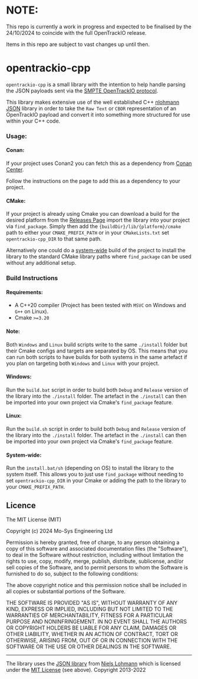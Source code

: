 # NOTE:
This repo is currently a work in progress and expected to be finalised by the 24/10/2024 to coincide with the full
OpenTrackIO release.

Items in this repo are subject to vast changes up until then.

# opentrackio-cpp

`opentrackio-cpp` is a small library with the intention to help handle parsing the JSON
payloads sent via the [SMPTE OpenTrackIO protocol](https://www.opentrackio.org/).

This library makes extensive use of the well established C++ [nlohmann JSON](https://github.com/nlohmann/json) library
in order to take the `Raw Text` or `CBOR` representation of an OpenTrackIO payload and convert it into something more
structured for use within your C++ code.

### Usage:

#### Conan:

If your project uses Conan2 you can fetch this as a dependency from [Conan Center](https://conan.io/center/recipes/opentrackio-cpp).

Follow the instructions on the page to add this as a dependency to your project.

#### CMake:

If your project is already using Cmake you can download a build for the desired platform from the 
[Releases Page](https://github.com/mosys/opentrackio-cpp/releases) import the library into your project via `find_package`.
Simply then add the `{buildDir}/lib/{platform}/cmake` path to either your `CMAKE_PREFIX_PATH` or in your `CMakeLists.txt`
set `opentrackio-cpp_DIR` to that same path.

Alternatively one could do a [system-wide](#system-wide) build of the project to install the library to the standard CMake
library paths where `find_package` can be used without any additional setup.

### Build Instructions

#### Requirements:

 - A C++20 compiler (Project has been tested with `MSVC` on Windows and `G++` on Linux).
 - Cmake `>=3.20`

#### Note:

Both `Windows` and `Linux` build scripts write to the same `./install` folder but their Cmake configs and targets
are separated by OS. This means that you can run both scripts to have builds for both systems in the same artefact
if you plan on targeting both `Windows` and `Linux` with your project.

#### Windows:

Run the `build.bat` script in order to build both `Debug` and `Release` version of the library into the 
`./install` folder. The artefact in the `./install` can then be imported into your own project via Cmake's
`find_package` feature.

#### Linux:

Run the `build.sh` script in order to build both `Debug` and `Release` version of the library into the
`./install` folder. The artefact in the `./install` can then be imported into your own project via Cmake's
`find_package` feature.

#### System-wide:

Run the `install.bat/sh` (depending on OS) to install the library to the system itself. This allows you to just use
`find_package` without needing to set `opentrackio-cpp_DIR` in your Cmake or adding the path to the library to your
`CMAKE_PREFIX_PATH`.

## Licence

The MIT License (MIT)

Copyright (c) 2024 Mo-Sys Engineering Ltd

Permission is hereby granted, free of charge, to any person obtaining a copy
of this software and associated documentation files (the "Software"), to deal
in the Software without restriction, including without limitation the rights
to use, copy, modify, merge, publish, distribute, sublicense, and/or sell
copies of the Software, and to permit persons to whom the Software is
furnished to do so, subject to the following conditions:

The above copyright notice and this permission notice shall be included in all
copies or substantial portions of the Software.

THE SOFTWARE IS PROVIDED "AS IS", WITHOUT WARRANTY OF ANY KIND, EXPRESS OR
IMPLIED, INCLUDING BUT NOT LIMITED TO THE WARRANTIES OF MERCHANTABILITY,
FITNESS FOR A PARTICULAR PURPOSE AND NONINFRINGEMENT. IN NO EVENT SHALL THE
AUTHORS OR COPYRIGHT HOLDERS BE LIABLE FOR ANY CLAIM, DAMAGES OR OTHER
LIABILITY, WHETHER IN AN ACTION OF CONTRACT, TORT OR OTHERWISE, ARISING FROM,
OUT OF OR IN CONNECTION WITH THE SOFTWARE OR THE USE OR OTHER DEALINGS IN THE
SOFTWARE.

***

The library uses the [JSON library](https://github.com/nlohmann/json) from [Niels Lohmann](https://nlohmann.me) which is licensed under the 
[MIT License](https://opensource.org/licenses/MIT) (see above). Copyright 2013-2022
